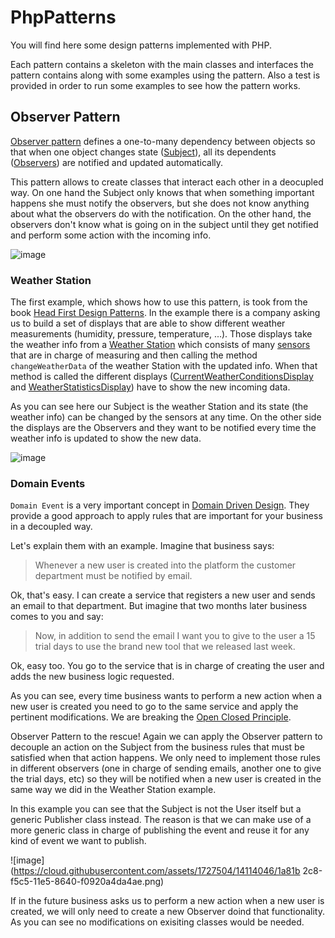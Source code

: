 # PhpPatterns

You will find here some design patterns implemented with PHP.

Each pattern contains a skeleton with the main classes and interfaces the pattern contains along with some examples using the pattern. Also a test is provided in order to run some examples to see how the pattern works.

## Observer Pattern
[Observer pattern](https://github.com/mgonzalezbaile/PhpPatterns/tree/master/src/PhpPatterns/Observer) defines a one-to-many dependency between objects so that when one object changes state ([Subject](https://github.com/mgonzalezbaile/PhpPatterns/blob/master/src/PhpPatterns/Observer/Subject.php#L4)), all its dependents ([Observers](https://github.com/mgonzalezbaile/PhpPatterns/blob/master/src/PhpPatterns/Observer/Observer.php)) are notified and updated automatically.

This pattern allows to create classes that interact each other in a deocupled way. On one hand the Subject only knows that when something important happens she must notify the observers, but she does not know anything about what the observers do with the notification. On the other hand, the observers don't know what is going on in the subject until they get notified and perform some action with the incoming info.

![image](https://cloud.githubusercontent.com/assets/1727504/14110752/6379f37c-f5b7-11e5-930b-91c8f4992a92.png)

### Weather Station
The first example, which shows how to use this pattern, is took from the book [Head First Design Patterns](http://shop.oreilly.com/product/9780596007126.do). In the example there is a company asking us to build a set of displays that are able to show different weather measurements (humidity, pressure, temperature, ...). Those displays take the weather info from a [Weather Station](https://github.com/mgonzalezbaile/PhpPatterns/tree/master/src/PhpPatterns/Observer/WeatherStation) which consists of many [sensors](https://github.com/mgonzalezbaile/PhpPatterns/blob/master/tests/PhpPatterns/Observer/WeatherStation/WeatherSensorsTest.php) that are in charge of measuring and then calling the method `changeWeatherData` of the weather Station with the updated info. When that method is called the different displays ([CurrentWeatherConditionsDisplay](https://github.com/mgonzalezbaile/PhpPatterns/blob/master/src/PhpPatterns/Observer/WeatherStation/CurrentWeatherConditionsDisplay.php) and [WeatherStatisticsDisplay](https://github.com/mgonzalezbaile/PhpPatterns/blob/master/src/PhpPatterns/Observer/WeatherStation/WeatherStatisticsDisplay.php)) have to show the new incoming data.

As you can see here our Subject is the weather Station and its state (the weather info) can be changed by the sensors at any time. On the other side the displays are the Observers and they want to be notified every time the weather info is updated to show the new data.

![image](https://cloud.githubusercontent.com/assets/1727504/14111669/245a0e44-f5bb-11e5-8374-8d719ab36f66.png)


### Domain Events
`Domain Event` is a very important concept in [Domain Driven Design](https://en.wikipedia.org/wiki/Domain-driven_design). They provide a good approach to apply rules that are important for your business in a decoupled way.

Let's explain them with an example. Imagine that business says: 

> Whenever a new user is created into the platform the customer department must be notified by email.

Ok, that's easy. I can create a service that registers a new user and sends an email to that department. But imagine that two months later business comes to you and say:

> Now, in addition to send the email I want you to give to the user a 15 trial days to use the brand new tool that we released last week.

Ok, easy too. You go to the service that is in charge of creating the user and adds the new business logic requested.

As you can see, every time business wants to perform a new action when a new user is created you need to go to the same service and apply the pertinent modifications. We are breaking the [Open Closed Principle](https://en.wikipedia.org/wiki/Open/closed_principle).

Observer Pattern to the rescue! Again we can apply the Observer pattern to decouple an action on the Subject from the business rules that must be satisfied when that action happens. We only need to implement those rules in different observers (one in charge of sending emails, another one to give the trial days, etc) so they will be notified when a new user is created in the same way we did in the Weather Station example.

In this example you can see that the Subject is not the User itself but a generic Publisher class instead. The reason is that we can make use of a more generic class in charge of publishing the event and reuse it for any kind of event we want to publish.

![image](https://cloud.githubusercontent.com/assets/1727504/14114046/1a81b 2c8-f5c5-11e5-8640-f0920a4da4ae.png)

If in the future business asks us to perform a new action when a new user is created, we will only need to create a new Observer doind that functionality. As you can see no modifications on exisiting classes would be needed.
